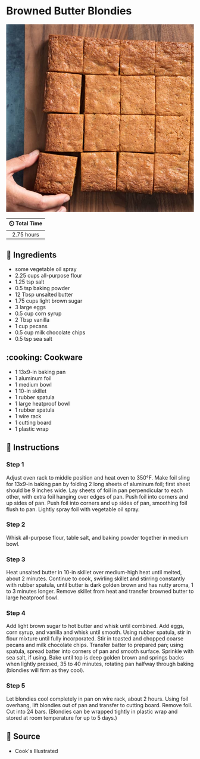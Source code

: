 # Browned Butter Blondies

![Browned Butter Blondies](../assets/images/browned-butter-blondies.jpg)

| :timer_clock: Total Time |
|:-----------------------: |
| 2.75 hours |

## :salt: Ingredients

- some vegetable oil spray
- 2.25 cups all-purpose flour
- 1.25 tsp salt
- 0.5 tsp baking powder
- 12 Tbsp unsalted butter
- 1.75 cups light brown sugar
- 3 large eggs
- 0.5 cup corn syrup
- 2 Tbsp vanilla
- 1 cup pecans
- 0.5 cup milk chocolate chips
- 0.5 tsp sea salt

## :cooking: Cookware

- 1 13x9-in baking pan
- 1 aluminum foil
- 1 medium bowl
- 1 10-in skillet
- 1 rubber spatula
- 1 large heatproof bowl
- 1 rubber spatula
- 1 wire rack
- 1 cutting board
- 1 plastic wrap

## :pencil: Instructions

### Step 1

Adjust oven rack to middle position and heat oven to 350°F. Make foil sling for 13x9-in baking pan by folding 2 long
sheets of aluminum foil; first sheet should be 9 inches wide. Lay sheets of foil in pan perpendicular to each other,
with extra foil hanging over edges of pan. Push foil into corners and up sides of pan. Push foil into corners and up
sides of pan, smoothing foil flush to pan. Lightly spray foil with vegetable oil spray.

### Step 2

Whisk all-purpose flour, table salt, and baking powder together in medium bowl.

### Step 3

Heat unsalted butter in 10-in skillet over medium-high heat until melted, about 2 minutes. Continue to cook, swirling
skillet and stirring constantly with rubber spatula, until butter is dark golden brown and has nutty aroma, 1 to 3
minutes longer. Remove skillet from heat and transfer browned butter to large heatproof bowl.

### Step 4

Add light brown sugar to hot butter and whisk until combined. Add eggs, corn syrup, and vanilla and whisk until smooth.
Using rubber spatula, stir in flour mixture until fully incorporated. Stir in toasted and chopped coarse pecans and milk
chocolate chips. Transfer batter to prepared pan; using spatula, spread batter into corners of pan and smooth surface.
Sprinkle with sea salt, if using. Bake until top is deep golden brown and springs backs when lightly pressed, 35 to 40
minutes, rotating pan halfway through baking (blondies will firm as they cool).

### Step 5

Let blondies cool completely in pan on wire rack, about 2 hours. Using foil overhang, lift blondies out of pan and
transfer to cutting board. Remove foil. Cut into 24 bars. (Blondies can be wrapped tightly in plastic wrap and stored at
room temperature for up to 5 days.)

## :link: Source

- Cook's Illustrated
